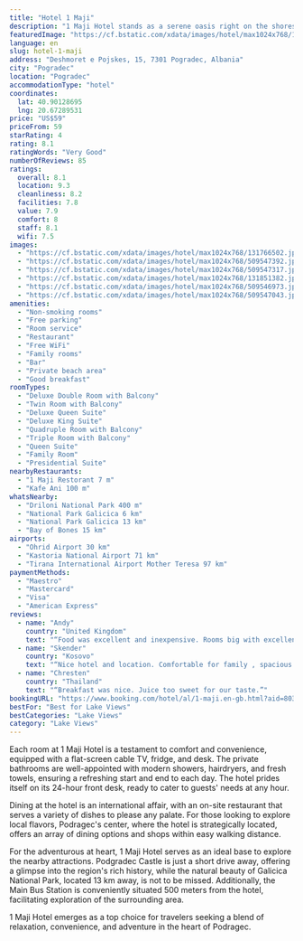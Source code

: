 ```yaml
---
title: "Hotel 1 Maji"
description: "1 Maji Hotel stands as a serene oasis right on the shores of Ohrid Lake, boasting its very own private beach area for guests to enjoy."
featuredImage: "https://cf.bstatic.com/xdata/images/hotel/max1024x768/131766502.jpg?k=4a7ab2c27141b15176d6510c0188772c325948d21a506126392d41d37da7ff4e&o=&hp=1"
language: en
slug: hotel-1-maji
address: "Deshmoret e Pojskes, 15, 7301 Pogradec, Albania"
city: "Pogradec"
location: "Pogradec"
accommodationType: "hotel"
coordinates:
  lat: 40.90128695
  lng: 20.67289531
price: "US$59"
priceFrom: 59
starRating: 4
rating: 8.1
ratingWords: "Very Good"
numberOfReviews: 85
ratings:
  overall: 8.1
  location: 9.3
  cleanliness: 8.2
  facilities: 7.8
  value: 7.9
  comfort: 8
  staff: 8.1
  wifi: 7.5
images:
  - "https://cf.bstatic.com/xdata/images/hotel/max1024x768/131766502.jpg?k=4a7ab2c27141b15176d6510c0188772c325948d21a506126392d41d37da7ff4e&o=&hp=1"
  - "https://cf.bstatic.com/xdata/images/hotel/max1024x768/509547392.jpg?k=b2513e0ae6019691debca561a491001ca380bf369f9c086063bf86153df8f27f&o=&hp=1"
  - "https://cf.bstatic.com/xdata/images/hotel/max1024x768/509547317.jpg?k=f9b8314a2f7a75b01887ed5f4a0a2d834cff896cec84283931cebb697051ee8c&o=&hp=1"
  - "https://cf.bstatic.com/xdata/images/hotel/max1024x768/131851382.jpg?k=b48c6a58b0e03df0d5f9d152f1168c78cbd9286db2e931779d5e522e833b7d2e&o=&hp=1"
  - "https://cf.bstatic.com/xdata/images/hotel/max1024x768/509546973.jpg?k=02b712875b6c7636fd4d6e1ba0246142788b9ab82a85bb38c6f187e59c7a6b81&o=&hp=1"
  - "https://cf.bstatic.com/xdata/images/hotel/max1024x768/509547043.jpg?k=fcfca30d6e59c1a886c8c7619a04a278e51837dd440d77522c32437c8c535465&o=&hp=1"
amenities:
  - "Non-smoking rooms"
  - "Free parking"
  - "Room service"
  - "Restaurant"
  - "Free WiFi"
  - "Family rooms"
  - "Bar"
  - "Private beach area"
  - "Good breakfast"
roomTypes:
  - "Deluxe Double Room with Balcony"
  - "Twin Room with Balcony"
  - "Deluxe Queen Suite"
  - "Deluxe King Suite"
  - "Quadruple Room with Balcony"
  - "Triple Room with Balcony"
  - "Queen Suite"
  - "Family Room"
  - "Presidential Suite"
nearbyRestaurants:
  - "1 Maji Restorant 7 m"
  - "Kafe Ani 100 m"
whatsNearby:
  - "Driloni National Park 400 m"
  - "National Park Galicica 6 km"
  - "National Park Galicica 13 km"
  - "Bay of Bones 15 km"
airports:
  - "Ohrid Airport 30 km"
  - "Kastoria National Airport 71 km"
  - "Tirana International Airport Mother Teresa 97 km"
paymentMethods:
  - "Maestro"
  - "Mastercard"
  - "Visa"
  - "American Express"
reviews:
  - name: "Andy"
    country: "United Kingdom"
    text: "“Food was excellent and inexpensive. Rooms big with excellent view and great location.”"
  - name: "Skender"
    country: "Kosovo"
    text: "“Nice hotel and location. Comfortable for family , spacious rooms and clean.”"
  - name: "Chresten"
    country: "Thailand"
    text: "“Breakfast was nice. Juice too sweet for our taste.”"
bookingURL: "https://www.booking.com/hotel/al/1-maji.en-gb.html?aid=8035640"
bestFor: "Best for Lake Views"
bestCategories: "Lake Views"
category: "Lake Views"
---
```


Each room at 1 Maji Hotel is a testament to comfort and convenience, equipped with a flat-screen cable TV, fridge, and desk. The private bathrooms are well-appointed with modern showers, hairdryers, and fresh towels, ensuring a refreshing start and end to each day. The hotel prides itself on its 24-hour front desk, ready to cater to guests' needs at any hour.

Dining at the hotel is an international affair, with an on-site restaurant that serves a variety of dishes to please any palate. For those looking to explore local flavors, Podragec's center, where the hotel is strategically located, offers an array of dining options and shops within easy walking distance.

For the adventurous at heart, 1 Maji Hotel serves as an ideal base to explore the nearby attractions. Podgradec Castle is just a short drive away, offering a glimpse into the region's rich history, while the natural beauty of Galicica National Park, located 13 km away, is not to be missed. Additionally, the Main Bus Station is conveniently situated 500 meters from the hotel, facilitating exploration of the surrounding area.

1 Maji Hotel emerges as a top choice for travelers seeking a blend of relaxation, convenience, and adventure in the heart of Podragec.